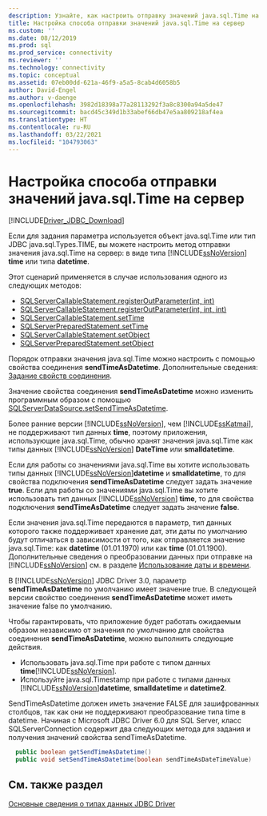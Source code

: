 ```yaml
---
description: Узнайте, как настроить отправку значений java.sql.Time на сервер с помощью параметра подключения sendTimeAsDatetime.
title: Настройка способа отправки значений java.sql.Time на сервер
ms.custom: ''
ms.date: 08/12/2019
ms.prod: sql
ms.prod_service: connectivity
ms.reviewer: ''
ms.technology: connectivity
ms.topic: conceptual
ms.assetid: 07eb00dd-621a-46f9-a5a5-8cab4d6058b5
author: David-Engel
ms.author: v-daenge
ms.openlocfilehash: 3982d18398a77a28113292f3a8c8300a94a5de47
ms.sourcegitcommit: bacd45c349d1b33abef66db47e5aa809218af4ea
ms.translationtype: HT
ms.contentlocale: ru-RU
ms.lasthandoff: 03/22/2021
ms.locfileid: "104793063"
---
```

# <a name="configuring-how-javasqltime-values-are-sent-to-the-server"></a>Настройка способа отправки значений java.sql.Time на сервер

[!INCLUDE[Driver_JDBC_Download](../../includes/driver_jdbc_download.md)]

Если для задания параметра используется объект java.sql.Time или тип JDBC java.sql.Types.TIME, вы можете настроить метод отправки значения java.sql.Time на сервер: в виде типа [!INCLUDE[ssNoVersion](../../includes/ssnoversion-md.md)] **time** или типа **datetime**.

Этот сценарий применяется в случае использования одного из следующих методов:

- [SQLServerCallableStatement.registerOutParameter(int, int)](reference/registeroutparameter-method-int-int.md)
- [SQLServerCallableStatement.registerOutParameter(int, int, int)](reference/registeroutparameter-method-int-int-int.md)
- [SQLServerCallableStatement.setTime](reference/settime-method-sqlservercallablestatement.md)
- [SQLServerPreparedStatement.setTime](reference/settime-method-sqlserverpreparedstatement.md)
- [SQLServerCallableStatement.setObject](reference/setobject-method-sqlservercallablestatement.md)
- [SQLServerPreparedStatement.setObject](reference/setobject-method-sqlserverpreparedstatement.md)

Порядок отправки значения java.sql.Time можно настроить с помощью свойства соединения **sendTimeAsDatetime**. Дополнительные сведения: [Задание свойств соединения](setting-the-connection-properties.md).

Значение свойства соединения **sendTimeAsDatetime** можно изменить программным образом с помощью [SQLServerDataSource.setSendTimeAsDatetime](reference/setsendtimeasdatetime-method-sqlserverdatasource.md).

Более ранние версии [!INCLUDE[ssNoVersion](../../includes/ssnoversion-md.md)], чем [!INCLUDE[ssKatmai](../../includes/sskatmai_md.md)], не поддерживают тип данных **time**, поэтому приложения, использующие java.sql.Time, обычно хранят значения java.sql.Time как типы данных [!INCLUDE[ssNoVersion](../../includes/ssnoversion-md.md)] **DateTime** или **smalldatetime**.

Если для работы со значениями java.sql.Time вы хотите использовать типы данных [!INCLUDE[ssNoVersion](../../includes/ssnoversion-md.md)]**datetime** и **smalldatetime**, то для свойства подключения **sendTimeAsDatetime** следует задать значение **true**. Если для работы со значениями java.sql.Time вы хотите использовать тип данных [!INCLUDE[ssNoVersion](../../includes/ssnoversion-md.md)] **time**, то для свойства подключения **sendTimeAsDatetime** следует задать значение **false**.

Если значения java.sql.Time передаются в параметр, тип данных которого также поддерживает хранение дат, эти даты по умолчанию будут отличаться в зависимости от того, как отправляется значение java.sql.Time: как **datetime** (01.01.1970) или как **time** (01.01.1900). Дополнительные сведения о преобразовании данных при отправке на [!INCLUDE[ssNoVersion](../../includes/ssnoversion-md.md)] см. в разделе [Использование даты и времени](/previous-versions/sql/sql-server-2008-r2/ms180878(v=sql.105)).

В [!INCLUDE[ssNoVersion](../../includes/ssnoversion-md.md)] JDBC Driver 3.0, параметр **sendTimeAsDatetime** по умолчанию имеет значение true. В следующей версии свойство соединения **sendTimeAsDatetime** может иметь значение false по умолчанию.

Чтобы гарантировать, что приложение будет работать ожидаемым образом независимо от значения по умолчанию для свойства соединения **sendTimeAsDatetime**, можно выполнить следующие действия.

- Использовать java.sql.Time при работе с типом данных **time**[!INCLUDE[ssNoVersion](../../includes/ssnoversion-md.md)].
- Используйте java.sql.Timestamp при работе с типами данных [!INCLUDE[ssNoVersion](../../includes/ssnoversion-md.md)]**datetime**, **smalldatetime** и **datetime2**.

SendTimeAsDatetime должен иметь значение FALSE для зашифрованных столбцов, так как они не поддерживают преобразование типа time в datetime. Начиная с Microsoft JDBC Driver 6.0 для SQL Server, класс SQLServerConnection содержит два следующих метода для задания и получения значений свойства sendTimeAsDatetime.

```java
  public boolean getSendTimeAsDatetime()
  public void setSendTimeAsDatetime(boolean sendTimeAsDateTimeValue)
```

## <a name="see-also"></a>См. также раздел

[Основные сведения о типах данных JDBC Driver](understanding-the-jdbc-driver-data-types.md)
